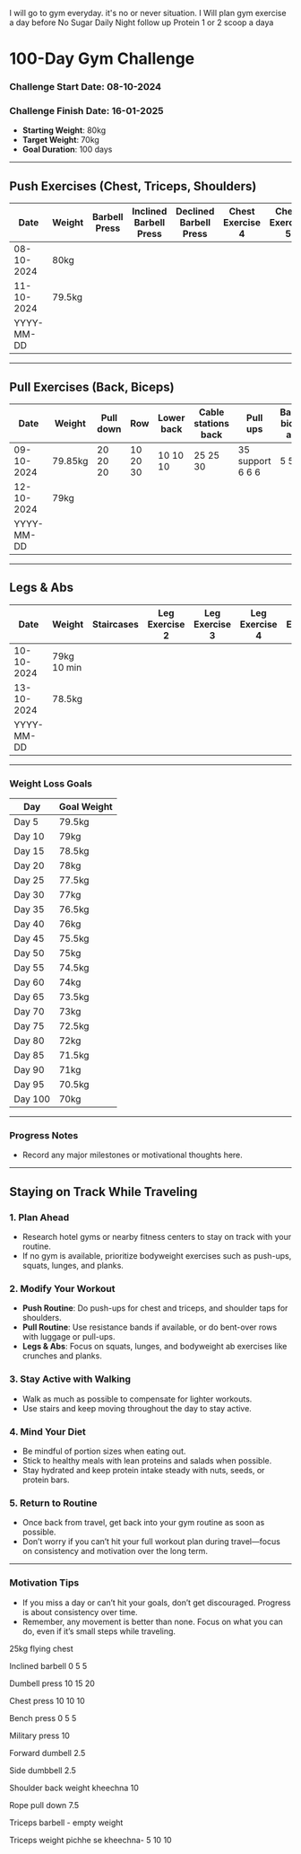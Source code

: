 I will go to gym everyday. it's no or never situation.
I Will plan gym exercise a day before
No Sugar
Daily Night follow up
Protein 1 or 2 scoop a daya

# 100-Day Gym Challenge

### Challenge Start Date: 08-10-2024
### Challenge Finish Date: 16-01-2025
- **Starting Weight**: 80kg
- **Target Weight**: 70kg
- **Goal Duration**: 100 days

---

## Push Exercises (Chest, Triceps, Shoulders)

| Date       | Weight | Barbell Press | Inclined Barbell Press | Declined Barbell Press | Chest Exercise 4 | Chest Exercise 5 | Triceps Exercise 1 | Triceps Exercise 2 | Triceps Exercise 3 | Shoulder Exercise 1 | Shoulder Exercise 2 | Shoulder Exercise 3 | Notes |
| ---------- | ------ | ------------- | ---------------------- | ---------------------- | ---------------- | ---------------- | ------------------ | ------------------ | ------------------ | ------------------- | ------------------- | ------------------- | ----- |
| 08-10-2024 | 80kg   |               |                        |                        |                  |                  |                    |                    |                    |                     |                     |                     |       |
| 11-10-2024 | 79.5kg |               |                        |                        |                  |                  |                    |                    |                    |                     |                     |                     |       |
| YYYY-MM-DD |        |               |                        |                        |                  |                  |                    |                    |                    |                     |                     |                     |       |

---

## Pull Exercises (Back, Biceps)

| Date       | Weight  | Pull down | Row      | Lower back | Cable stations back | Pull ups         | Barbell biceps all 3 | Hammer curl | Biceps dumbell | Fore arms  |
| ---------- | ------- | --------- | -------- | ---------- | ------------------- | ---------------- | -------------------- | ----------- | -------------- | ---------- |
| 09-10-2024 | 79.85kg | 20 20 20  | 10 20 30 | 10 10 10   | 25 25 30            | 35 support 6 6 6 | 5 5 5                | 5 5 5       | 2.5 2.5 2.5    10 10 10     |
| 12-10-2024 | 79kg    |           |          |            |                     |                  |                      |             |                |            |
| YYYY-MM-DD |         |           |          |            |                     |                  |                      |             |                |            |

---

## Legs & Abs

| Date       | Weight | Staircases  | Leg Exercise 2 | Leg Exercise 3 | Leg Exercise 4 | Leg Exercise 5 | Abs Exercise 1 | Abs Exercise 2 | Abs Exercise 3 | Notes |
| ---------- | ------ | ----------- | -------------- | -------------- | -------------- | -------------- | -------------- | -------------- | -------------- | ----- |
| 10-10-2024 | 79kg   10 min        |                |                |                |                |                |                |                |       |
| 13-10-2024 | 78.5kg |             |                |                |                |                |                |                |                |       |
| YYYY-MM-DD |        |             |                |                |                |                |                |                |                |       |

---

### Weight Loss Goals

| Day         | Goal Weight |
|-------------|-------------|
| Day 5       | 79.5kg      |
| Day 10      | 79kg        |
| Day 15      | 78.5kg      |
| Day 20      | 78kg        |
| Day 25      | 77.5kg      |
| Day 30      | 77kg        |
| Day 35      | 76.5kg      |
| Day 40      | 76kg        |
| Day 45      | 75.5kg      |
| Day 50      | 75kg        |
| Day 55      | 74.5kg      |
| Day 60      | 74kg        |
| Day 65      | 73.5kg      |
| Day 70      | 73kg        |
| Day 75      | 72.5kg      |
| Day 80      | 72kg        |
| Day 85      | 71.5kg      |
| Day 90      | 71kg        |
| Day 95      | 70.5kg      |
| Day 100     | 70kg        |

---

### Progress Notes
- Record any major milestones or motivational thoughts here.

---

## **Staying on Track While Traveling**

### 1. **Plan Ahead**
   - Research hotel gyms or nearby fitness centers to stay on track with your routine.
   - If no gym is available, prioritize bodyweight exercises such as push-ups, squats, lunges, and planks.

### 2. **Modify Your Workout**
   - **Push Routine**: Do push-ups for chest and triceps, and shoulder taps for shoulders.
   - **Pull Routine**: Use resistance bands if available, or do bent-over rows with luggage or pull-ups.
   - **Legs & Abs**: Focus on squats, lunges, and bodyweight ab exercises like crunches and planks.

### 3. **Stay Active with Walking**
   - Walk as much as possible to compensate for lighter workouts.
   - Use stairs and keep moving throughout the day to stay active.

### 4. **Mind Your Diet**
   - Be mindful of portion sizes when eating out.
   - Stick to healthy meals with lean proteins and salads when possible.
   - Stay hydrated and keep protein intake steady with nuts, seeds, or protein bars.

### 5. **Return to Routine**
   - Once back from travel, get back into your gym routine as soon as possible.
   - Don’t worry if you can’t hit your full workout plan during travel—focus on consistency and motivation over the long term.

---

### Motivation Tips
- If you miss a day or can’t hit your goals, don’t get discouraged. Progress is about consistency over time.
- Remember, any movement is better than none. Focus on what you can do, even if it’s small steps while traveling.




25kg flying chest

Inclined barbell 0 5 5 

Dumbell press 10 15 20

Chest press 10 10 10

Bench press 0 5 5 

Military press 10

Forward dumbell 2.5

Side dumbbell 2.5

Shoulder back weight kheechna 10

Rope pull down 7.5

Triceps barbell - empty weight 

Triceps weight pichhe se kheechna- 5 10 10